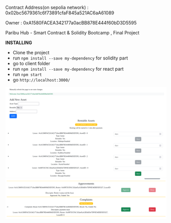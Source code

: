 Contract Address(on sepolia network) : 0x02bc5679361c6f73891cfaF845a521AC6aA61089

Owner : 0xA1580FACEA342177a0acBB878E444f60bD3D5595

Paribu Hub - Smart Contract & Solidity Bootcamp , Final Project 


**INSTALLING**
- Clone the project 
- run `npm install --save my-dependency` for solidity part
- go to client folder
- run `npm install --save my-dependency` for react part
- run `npm start`
- go `http://localhost:3000/`


![Alt text](image-1.png)
![Alt text](image-2.png)